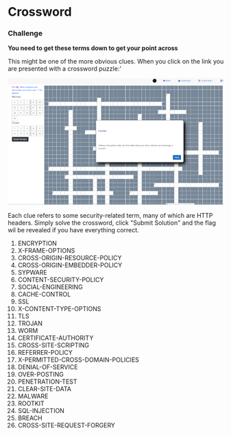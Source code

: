 # Crossword

### Challenge
**You need to get these terms down to get your point across**

This might be one of the more obvious clues. When you click on the link you are presented with a crossword puzzle:'

![Crossword](/images/crossword.png "Crossword puzzle")

Each clue refers to some security-related term, many of which are HTTP headers. Simply solve the crossword, click "Submit Solution" and the flag wil be revealed if you have everything correct.

 1. ENCRYPTION
 2. X-FRAME-OPTIONS
 3. CROSS-ORIGIN-RESOURCE-POLICY
 4. CROSS-ORIGIN-EMBEDDER-POLICY
 5. SYPWARE
 6. CONTENT-SECURITY-POLICY
 7. SOCIAL-ENGINEERING
 8. CACHE-CONTROL
 9. SSL
 10. X-CONTENT-TYPE-OPTIONS
 11. TLS
 12. TROJAN
 13. WORM
 14. CERTIFICATE-AUTHORITY
 15. CROSS-SITE-SCRIPTING
 16. REFERRER-POLICY
 17. X-PERMITTED-CROSS-DOMAIN-POLICIES
 18. DENIAL-OF-SERVICE
 19. OVER-POSTING
 20. PENETRATION-TEST
 21. CLEAR-SITE-DATA
 22. MALWARE
 23. ROOTKIT
 24. SQL-INJECTION
 25. BREACH
 26. CROSS-SITE-REQUEST-FORGERY